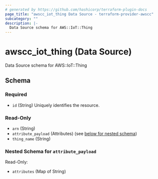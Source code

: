 ```yaml
---
# generated by https://github.com/hashicorp/terraform-plugin-docs
page_title: "awscc_iot_thing Data Source - terraform-provider-awscc"
subcategory: ""
description: |-
  Data Source schema for AWS::IoT::Thing
---
```


# awscc_iot_thing (Data Source)

Data Source schema for AWS::IoT::Thing



<!-- schema generated by tfplugindocs -->
## Schema

### Required

- `id` (String) Uniquely identifies the resource.

### Read-Only

- `arn` (String)
- `attribute_payload` (Attributes) (see [below for nested schema](#nestedatt--attribute_payload))
- `thing_name` (String)

<a id="nestedatt--attribute_payload"></a>
### Nested Schema for `attribute_payload`

Read-Only:

- `attributes` (Map of String)
